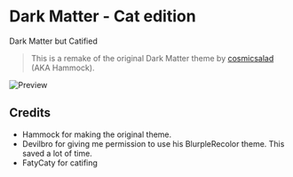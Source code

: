 # Dark Matter - Cat edition
Dark Matter but Catified
> This is a remake of the original Dark Matter theme by [cosmicsalad](http://github.com/cosmicsalad/) (AKA Hammock).

![Preview](https://i.imgur.com/8V4fUw4.png)

## Credits
* Hammock for making the original theme.
* Devilbro for giving me permission to use his BlurpleRecolor theme. This saved a lot of time.
* FatyCaty for catifing
